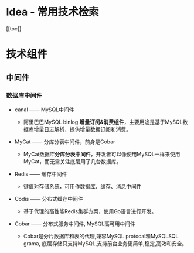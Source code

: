# Idea - 常用技术检索

[[toc]]

# 技术组件

## 中间件

### 数据库中间件

* canal —— MySQL中间件
    * 阿里巴巴MySQL binlog **增量订阅&消费组件**，主要用途是基于MySQL数据库增量日志解析，提供增量数据订阅和消费。

* MyCat —— 分库分表中间件，前身是Cobar
    * MyCat数据库**分库分表中间件**，开发者可以像使用MySQL一样来使用MyCat，而无需关注底层用了几台数据库。

* Redis —— 缓存中间件
    * 键值对存储系统，可用作数据库、缓存、消息中间件

* Codis —— 分布式缓存中间件
    * 基于代理的高性能Redis集群方案，使用Go语言进行开发。

* Cobar —— 分布式服务中间件, MySQL高可用中间件
    * Cobar是分片数据库和表的代理,兼容MySQL protocal和MySQLSQL grama, 底层存储只支持MySQL,支持前台业务更简单,稳定,高效和安全。